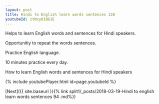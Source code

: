 ```yaml
---
layout: post
title: Hindi to English learn words sentences 138 
youtubeId: ztNxy8I8G1E
---
```

 
 
Helps to learn English words and sentences for Hindi speakers.

Opportunitiy to repeat the words sentences. 

Practice English language. 
 
10 minutes practice every day. 
 
How to learn English words and sentences for Hindi speakers 
 
{% include youtubePlayer.html id=page.youtubeId %}
 
 
[Next]({{ site.baseurl }}{% link  split1/_posts/2018-03-19-Hindi to english learn words sentences 94 .md%})
 
